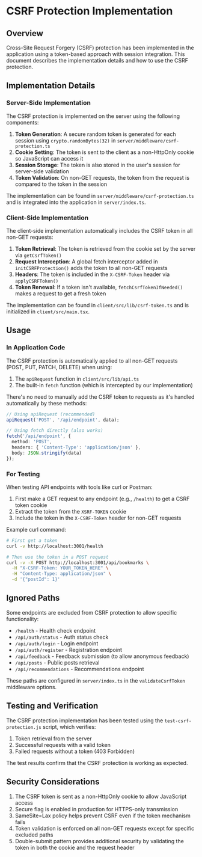 # CSRF Protection Implementation

## Overview

Cross-Site Request Forgery (CSRF) protection has been implemented in the application using a token-based approach with session integration. This document describes the implementation details and how to use the CSRF protection.

## Implementation Details

### Server-Side Implementation

The CSRF protection is implemented on the server using the following components:

1. **Token Generation**: A secure random token is generated for each session using `crypto.randomBytes(32)` in `server/middleware/csrf-protection.ts`
2. **Cookie Setting**: The token is sent to the client as a non-HttpOnly cookie so JavaScript can access it
3. **Session Storage**: The token is also stored in the user's session for server-side validation
4. **Token Validation**: On non-GET requests, the token from the request is compared to the token in the session

The implementation can be found in `server/middleware/csrf-protection.ts` and is integrated into the application in `server/index.ts`.

### Client-Side Implementation

The client-side implementation automatically includes the CSRF token in all non-GET requests:

1. **Token Retrieval**: The token is retrieved from the cookie set by the server via `getCsrfToken()`
2. **Request Interception**: A global fetch interceptor added in `initCSRFProtection()` adds the token to all non-GET requests
3. **Headers**: The token is included in the `X-CSRF-Token` header via `applyCSRFToken()`
4. **Token Renewal**: If a token isn't available, `fetchCsrfTokenIfNeeded()` makes a request to get a fresh token

The implementation can be found in `client/src/lib/csrf-token.ts` and is initialized in `client/src/main.tsx`.

## Usage

### In Application Code

The CSRF protection is automatically applied to all non-GET requests (POST, PUT, PATCH, DELETE) when using:

1. The `apiRequest` function in `client/src/lib/api.ts`
2. The built-in `fetch` function (which is intercepted by our implementation)

There's no need to manually add the CSRF token to requests as it's handled automatically by these methods:

```typescript
// Using apiRequest (recommended)
apiRequest('POST', '/api/endpoint', data);

// Using fetch directly (also works)
fetch('/api/endpoint', {
  method: 'POST',
  headers: { 'Content-Type': 'application/json' },
  body: JSON.stringify(data)
});
```

### For Testing

When testing API endpoints with tools like curl or Postman:

1. First make a GET request to any endpoint (e.g., `/health`) to get a CSRF token cookie
2. Extract the token from the `XSRF-TOKEN` cookie
3. Include the token in the `X-CSRF-Token` header for non-GET requests

Example curl command:
```bash
# First get a token
curl -v http://localhost:3001/health

# Then use the token in a POST request
curl -v -X POST http://localhost:3001/api/bookmarks \
  -H "X-CSRF-Token: YOUR_TOKEN_HERE" \
  -H "Content-Type: application/json" \
  -d '{"postId": 1}'
```

## Ignored Paths

Some endpoints are excluded from CSRF protection to allow specific functionality:

- `/health` - Health check endpoint
- `/api/auth/status` - Auth status check
- `/api/auth/login` - Login endpoint
- `/api/auth/register` - Registration endpoint
- `/api/feedback` - Feedback submission (to allow anonymous feedback)
- `/api/posts` - Public posts retrieval
- `/api/recommendations` - Recommendations endpoint

These paths are configured in `server/index.ts` in the `validateCsrfToken` middleware options.

## Testing and Verification

The CSRF protection implementation has been tested using the `test-csrf-protection.js` script, which verifies:

1. Token retrieval from the server
2. Successful requests with a valid token
3. Failed requests without a token (403 Forbidden)

The test results confirm that the CSRF protection is working as expected.

## Security Considerations

1. The CSRF token is sent as a non-HttpOnly cookie to allow JavaScript access
2. Secure flag is enabled in production for HTTPS-only transmission
3. SameSite=Lax policy helps prevent CSRF even if the token mechanism fails
4. Token validation is enforced on all non-GET requests except for specific excluded paths
5. Double-submit pattern provides additional security by validating the token in both the cookie and the request header